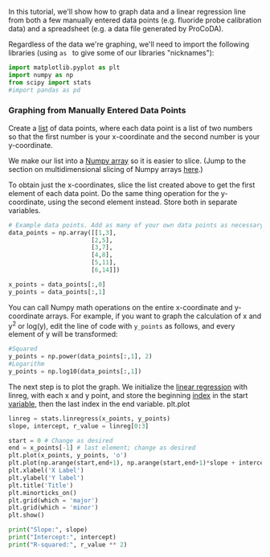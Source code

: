 In this tutorial, we'll show how to graph data and a linear regression line from both a few manually entered data points (e.g. fluoride probe calibration data) and a spreadsheet (e.g. a data file generated by ProCoDA).

Regardless of the data we're graphing, we'll need to import the following libraries (using `as ` to give some of our libraries "nicknames"):

```python
import matplotlib.pyplot as plt
import numpy as np
from scipy import stats
#import pandas as pd
```

### Graphing from Manually Entered Data Points

Create a [list](https://www.tutorialspoint.com/python/python_lists.htm) of data points, where each data point is a list of two numbers so that the first number is your x-coordinate and the second number is your y-coordinate.

We make our list into a [Numpy array](http://cs231n.github.io/python-numpy-tutorial/#numpy-arrays) so it is easier to slice. (Jump to the section on multidimensional slicing of Numpy arrays [here](https://scipy-cookbook.readthedocs.io/items/Indexing.html).)

To obtain just the x-coordinates, slice the list created above to get the first element of each data point. Do the same thing operation for the y-coordinate, using the second element instead. Store both in separate variables.

```python
# Example data points. Add as many of your own data points as necessary.
data_points = np.array([[1,3],
                       [2,5],
                       [3,7],
                       [4,8],
                       [5,11],
                       [6,14]])

x_points = data_points[:,0]
y_points = data_points[:,1]
```
You can call Numpy math operations on the entire x-coordinate and y-coordinate arrays. For example, if you want to graph the calculation of x and y<sup>2</sup> or log(y), edit the line of code with `y_points` as follows, and every element of y will be transformed:

```python
#Squared
y_points = np.power(data_points[:,1], 2)
#Logarithm
y_points = np.log10(data_points[:,1])

```

The next step is to plot the graph. We initialize the [linear regression](http://www.statisticssolutions.com/what-is-linear-regression/) with linreg, with each x and y point, and store the beginning [index](https://www.geeksforgeeks.org/python-list-index/) in the start [variable](https://www.w3schools.com/python/python_variables.asp), then the last index in the end variable. plt.plot   

```python
linreg = stats.linregress(x_points, y_points)
slope, intercept, r_value = linreg[0:3]

start = 0 # Change as desired
end = x_points[-1] # last element; change as desired
plt.plot(x_points, y_points, 'o')
plt.plot(np.arange(start,end+1), np.arange(start,end+1)*slope + intercept)
plt.xlabel('X Label')
plt.ylabel('Y label')
plt.title('Title')
plt.minorticks_on()
plt.grid(which = 'major')
plt.grid(which = 'minor')
plt.show()

print("Slope:", slope)
print("Intercept:", intercept)
print("R-squared:", r_value ** 2)
```

